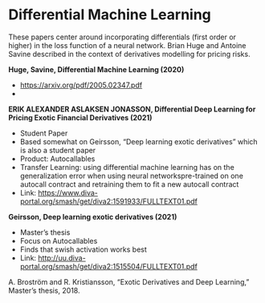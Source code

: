 # Differential Machine Learning

These papers center around incorporating differentials (first order or higher) in the loss function of a neural network. Brian Huge and Antoine Savine described in the context of derivatives modelling for pricing risks.


**Huge, Savine, Differential Machine Learning (2020)**
+ https://arxiv.org/pdf/2005.02347.pdf
+ 


**ERIK ALEXANDER ASLAKSEN JONASSON, Differential Deep Learning for Pricing Exotic Financial Derivatives (2021)**
+ Student Paper
+ Based somewhat on Geirsson, “Deep learning exotic derivatives” which is also a student paper
+ Product: Autocallables
+ Transfer Learning: using differential machine learning has on the generalization error when using neural networkspre-trained on one autocall contract and retraining them to fit a new autocall contract
+ Link: https://www.diva-portal.org/smash/get/diva2:1591933/FULLTEXT01.pdf


**Geirsson, Deep learning exotic derivatives (2021)**
+  Master’s thesis
+ Focus on Autocallables
+ Finds that swish activation works best
+ Link: http://uu.diva-portal.org/smash/get/diva2:1515504/FULLTEXT01.pdf


A. Broström and R. Kristiansson, “Exotic Derivatives and Deep
Learning,” Master’s thesis, 2018.